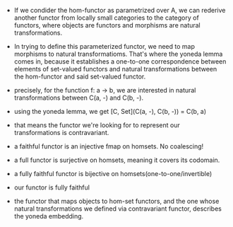 - If we condider the hom-functor as parametrized over A, we can rederive another functor from locally small categories to the category of functors, where objects are functors and morphisms are natural transformations.
- In trying to define this parameterized functor, we need to map morphisms to natural transformatioms. That's where the yoneda lemma comes in, because it establishes a one-to-one correspondence between elements of set-valued functors and natural transformations between the hom-functor and said set-valued functor.
- precisely, for the function f: a -> b, we are interested in natural transformations between C(a, -) and C(b, -).
- using the yoneda lemma, we get [C, Set](C(a, -), C(b, -)) = C(b, a)
- that means the functor we're looking for to represent our transformations is contravariant.
- a faithful functor is an injective fmap on homsets. No coalescing!
- a full functor is surjective on homsets, meaning it covers its codomain.
- a fully faithful functor is bijective on homsets(one-to-one/invertible)
- our functor is fully faithful

- the functor that maps objects to hom-set functors, and the one whose natural transformations we defined via contravariant functor, describes the yoneda embedding.

